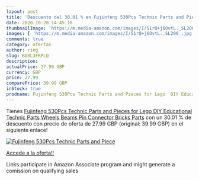 ```yaml
---
layout: post
title: 'Descuento del 30.01 % en Fujinfeng 530Pcs Technic Parts and Piece'
date: 2020-10-20 14:45:18
thumbnailImage: 'https://m.media-amazon.com/images/I/51rQ+j6OvtL._SL200_.jpg'
images: [ 'https://m.media-amazon.com/images/I/51rQ+j6OvtL._SL200_.jpg' ]
comments: true
category: ofertas
author: ring
slug: B08L3FRPLQ
description:
actualPrice: 27.99 GBP
currency: GBP
price: 27.99
comparePrice: 39.99 GBP
inStock: true
prodname: Fujinfeng 530Pcs Technic Parts and Pieces for Lego  DIY Educational Technic Parts Wheels Beams Pin Connector Bricks Parts
---
```


Tienes [Fujinfeng 530Pcs Technic Parts and Pieces for Lego  DIY Educational Technic Parts Wheels Beams Pin Connector Bricks Parts](https://www.amazon.co.uk/dp/B08L3FRPLQ/?tag=tolees0a-21) con un 30.01 % de descuento con precio de oferta de 27.99 GBP (original: 39.99 GBP) en el siguiente enlace!

[![Fujinfeng 530Pcs Technic Parts and Piece](https://m.media-amazon.com/images/I/51rQ+j6OvtL._SL200_.jpg)](https://www.amazon.co.uk/dp/B08L3FRPLQ/?tag=tolees0a-21)

[Accede a la oferta!!](https://www.amazon.co.uk/dp/B08L3FRPLQ/?tag=tolees0a-21)

Links participate in Amazon Associate program and might generate a comission on qualifying sales


